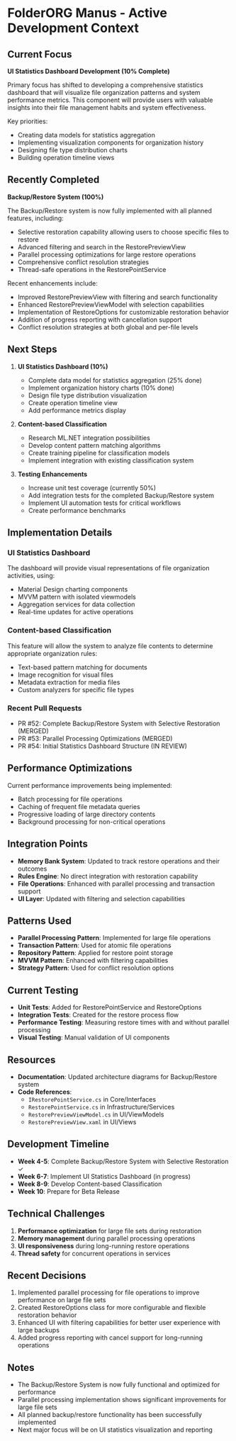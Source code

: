 # FolderORG Manus - Active Development Context

## Current Focus
**UI Statistics Dashboard Development (10% Complete)**

Primary focus has shifted to developing a comprehensive statistics dashboard that will visualize file organization patterns and system performance metrics. This component will provide users with valuable insights into their file management habits and system effectiveness.

Key priorities:
- Creating data models for statistics aggregation
- Implementing visualization components for organization history
- Designing file type distribution charts
- Building operation timeline views

## Recently Completed
**Backup/Restore System (100%)**

The Backup/Restore system is now fully implemented with all planned features, including:
- Selective restoration capability allowing users to choose specific files to restore
- Advanced filtering and search in the RestorePreviewView
- Parallel processing optimizations for large restore operations
- Comprehensive conflict resolution strategies
- Thread-safe operations in the RestorePointService

Recent enhancements include:
- Improved RestorePreviewView with filtering and search functionality
- Enhanced RestorePreviewViewModel with selection capabilities
- Implementation of RestoreOptions for customizable restoration behavior
- Addition of progress reporting with cancellation support
- Conflict resolution strategies at both global and per-file levels

## Next Steps

1. **UI Statistics Dashboard (10%)**
   - Complete data model for statistics aggregation (25% done)
   - Implement organization history charts (10% done)
   - Design file type distribution visualization
   - Create operation timeline view
   - Add performance metrics display

2. **Content-based Classification**
   - Research ML.NET integration possibilities
   - Develop content pattern matching algorithms
   - Create training pipeline for classification models
   - Implement integration with existing classification system

3. **Testing Enhancements**
   - Increase unit test coverage (currently 50%)
   - Add integration tests for the completed Backup/Restore system
   - Implement UI automation tests for critical workflows
   - Create performance benchmarks

## Implementation Details

### UI Statistics Dashboard
The dashboard will provide visual representations of file organization activities, using:
- Material Design charting components
- MVVM pattern with isolated viewmodels
- Aggregation services for data collection
- Real-time updates for active operations

### Content-based Classification
This feature will allow the system to analyze file contents to determine appropriate organization rules:
- Text-based pattern matching for documents
- Image recognition for visual files
- Metadata extraction for media files
- Custom analyzers for specific file types

### Recent Pull Requests
- PR #52: Complete Backup/Restore System with Selective Restoration (MERGED)
- PR #53: Parallel Processing Optimizations (MERGED)
- PR #54: Initial Statistics Dashboard Structure (IN REVIEW)

## Performance Optimizations
Current performance improvements being implemented:
- Batch processing for file operations
- Caching of frequent file metadata queries
- Progressive loading of large directory contents
- Background processing for non-critical operations

## Integration Points
- **Memory Bank System**: Updated to track restore operations and their outcomes
- **Rules Engine**: No direct integration with restoration capability
- **File Operations**: Enhanced with parallel processing and transaction support
- **UI Layer**: Updated with filtering and selection capabilities

## Patterns Used
- **Parallel Processing Pattern**: Implemented for large file operations
- **Transaction Pattern**: Used for atomic file operations
- **Repository Pattern**: Applied for restore point storage
- **MVVM Pattern**: Enhanced with filtering capabilities
- **Strategy Pattern**: Used for conflict resolution options

## Current Testing
- **Unit Tests**: Added for RestorePointService and RestoreOptions
- **Integration Tests**: Created for the restore process flow
- **Performance Testing**: Measuring restore times with and without parallel processing
- **Visual Testing**: Manual validation of UI components

## Resources
- **Documentation**: Updated architecture diagrams for Backup/Restore system
- **Code References**: 
  - `IRestorePointService.cs` in Core/Interfaces
  - `RestorePointService.cs` in Infrastructure/Services
  - `RestorePreviewViewModel.cs` in UI/ViewModels
  - `RestorePreviewView.xaml` in UI/Views

## Development Timeline
- **Week 4-5**: Complete Backup/Restore System with Selective Restoration ✓
- **Week 6-7**: Implement UI Statistics Dashboard (in progress)
- **Week 8-9**: Develop Content-based Classification
- **Week 10**: Prepare for Beta Release

## Technical Challenges
1. **Performance optimization** for large file sets during restoration
2. **Memory management** during parallel processing operations
3. **UI responsiveness** during long-running restore operations
4. **Thread safety** for concurrent operations in services

## Recent Decisions
1. Implemented parallel processing for file operations to improve performance on large file sets
2. Created RestoreOptions class for more configurable and flexible restoration behavior
3. Enhanced UI with filtering capabilities for better user experience with large backups
4. Added progress reporting with cancel support for long-running operations

## Notes
- The Backup/Restore System is now fully functional and optimized for performance
- Parallel processing implementation shows significant improvements for large file sets
- All planned backup/restore functionality has been successfully implemented
- Next major focus will be on UI statistics visualization and reporting 